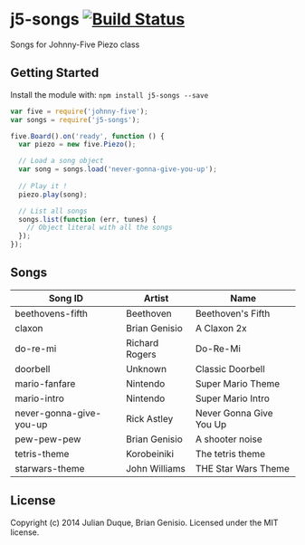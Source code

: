 # j5-songs [![Build Status](https://secure.travis-ci.org/julianduque/j5-songs.png?branch=master)](http://travis-ci.org/julianduque/j5-songs)

Songs for Johnny-Five Piezo class

## Getting Started
Install the module with: `npm install j5-songs --save`

```javascript
var five = require('johnny-five');
var songs = require('j5-songs');

five.Board().on('ready', function () {
  var piezo = new five.Piezo();

  // Load a song object
  var song = songs.load('never-gonna-give-you-up');
  
  // Play it !
  piezo.play(song);

  // List all songs
  songs.list(function (err, tunes) {
    // Object literal with all the songs
  });
});
```

## Songs

| Song ID                 | Artist        | Name                    |
|-------------------------|---------------|-------------------------|
| beethovens-fifth        | Beethoven     | Beethoven's Fifth       |
| claxon                  | Brian Genisio | A Claxon 2x             |
| do-re-mi                | Richard Rogers| Do-Re-Mi                |
| doorbell                | Unknown       | Classic Doorbell        |
| mario-fanfare           | Nintendo      | Super Mario Theme       |
| mario-intro             | Nintendo      | Super Mario Intro       |
| never-gonna-give-you-up | Rick Astley   | Never Gonna Give You Up |
| pew-pew-pew             | Brian Genisio | A shooter noise         |
| tetris-theme            | Korobeiniki   | The tetris theme        |
| starwars-theme          | John Williams | THE Star Wars Theme     |

## License
Copyright (c) 2014 Julian Duque, Brian Genisio. Licensed under the MIT license.
